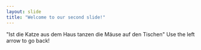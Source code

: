 ```yaml
---
layout: slide
title: "Welcome to our second slide!"
---
```

"Ist die Katze aus dem Haus tanzen die Mäuse auf den Tischen"
Use the left arrow to go back!
